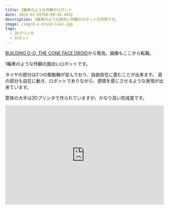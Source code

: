 ```yaml
---
title: 1輪車のような外観のロボット
date: 2022-03-01T00:00:33.445Z
description: 1輪車のような面白い外観のロボットの作例です。
image: /img/d-o-droid-like.jpg
tags:
  - 3Dプリンタ
  - ロボット
---
```

[BUILDING D-O, THE CONE FACE DROID](https://hackaday.com/2020/05/17/building-d-o-the-cone-face-droid/)から発見。画像もここから転載。

1輪車のような外観の面白いロボットです。

タイヤの部分は2つの駆動輪が並んでおり、自由自在に進むことが出来ます。
首の部分も自在に動き、ロボットでありながら、感情を感じさせるような表現が出来ています。

筐体の大半は3Dプリンタで作られていますが、かなり高い完成度です。


<iframe width="100%" height="315" src="https://www.youtube.com/embed/2cIdjQiS2ZE" title="YouTube video player" frameborder="0" allow="accelerometer; autoplay; clipboard-write; encrypted-media; gyroscope; picture-in-picture" allowfullscreen></iframe>
